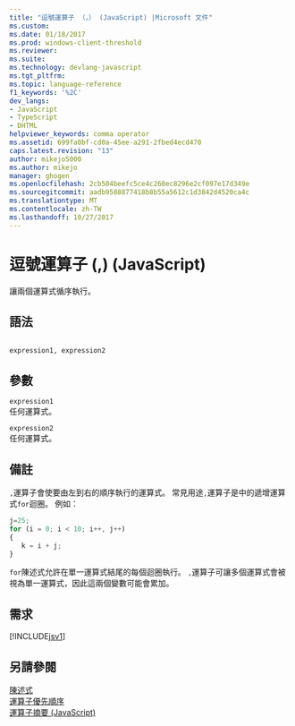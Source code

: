 ```yaml
---
title: "逗號運算子 （，） (JavaScript) |Microsoft 文件"
ms.custom: 
ms.date: 01/18/2017
ms.prod: windows-client-threshold
ms.reviewer: 
ms.suite: 
ms.technology: devlang-javascript
ms.tgt_pltfrm: 
ms.topic: language-reference
f1_keywords: '%2C'
dev_langs:
- JavaScript
- TypeScript
- DHTML
helpviewer_keywords: comma operator
ms.assetid: 699fa0bf-cd0a-45ee-a291-2fbed4ecd470
caps.latest.revision: "13"
author: mikejo5000
ms.author: mikejo
manager: ghogen
ms.openlocfilehash: 2cb504beefc5ce4c260ec8296e2cf097e17d349e
ms.sourcegitcommit: aadb9588877418b8b55a5612c1d3842d4520ca4c
ms.translationtype: MT
ms.contentlocale: zh-TW
ms.lasthandoff: 10/27/2017
---
```

# <a name="comma-operator--javascript"></a>逗號運算子 (,) (JavaScript)
讓兩個運算式循序執行。  
  
## <a name="syntax"></a>語法  
  
```  
  
expression1, expression2  
```  
  
## <a name="parameters"></a>參數  
 `expression1`  
 任何運算式。  
  
 `expression2`  
 任何運算式。  
  
## <a name="remarks"></a>備註  
 `,`運算子會使要由左到右的順序執行的運算式。 常見用途`,`運算子是中的遞增運算式`for`迴圈。 例如：  
  
```JavaScript  
j=25;  
for (i = 0; i < 10; i++, j++)  
{  
   k = i + j;  
}  
```  
  
 `for`陳述式允許在單一運算式結尾的每個迴圈執行。 `,`運算子可讓多個運算式會被視為單一運算式，因此這兩個變數可能會累加。  
  
## <a name="requirements"></a>需求  
 [!INCLUDE[jsv1](../../javascript/misc/includes/jsv1-md.md)]  
  
## <a name="see-also"></a>另請參閱  
 [陳述式](../../javascript/reference/for-statement-javascript.md)   
 [運算子優先順序](../../javascript/operator-subtractprecedence-javascript.md)   
 [運算子摘要 (JavaScript)](../../javascript/misc/operator-subtractsummary-javascript.md)